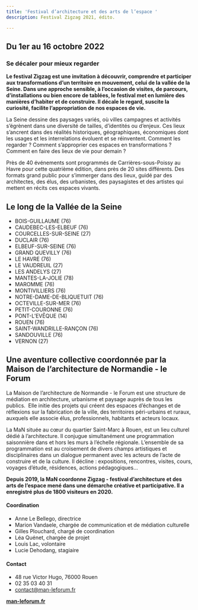```yaml
---
title: 'Festival d’architecture et des arts de l’espace '
description: Festival Zigzag 2021, édito.

---
```

## Du 1er au 16 octobre 2022

### Se décaler pour mieux regarder

**Le festival Zigzag est une invitation à découvrir, comprendre et participer aux transformations d’un territoire en mouvement, celui de la vallée de la Seine. Dans une approche sensible, à l’occasion de visites, de parcours, d’installations ou bien encore de tablées, le festival met en lumière des manières d’habiter et de construire. Il décale le regard, suscite la curiosité, facilite l’appropriation de nos espaces de vie.**

La Seine dessine des paysages variés, où villes campagnes et activités s’égrènent dans une diversité de tailles, d’identités ou d’enjeux. Ces lieux s’ancrent dans des réalités historiques, géographiques, économiques dont les usages et les interrelations évoluent et se réinventent. Comment les regarder ? Comment s’approprier ces espaces en transformations ? Comment en faire des lieux de vie pour demain ?

Près de 40 événements sont programmés de Carrières-sous-Poissy au Havre pour cette quatrième édition, dans près de 20 sites différents. Des formats grand public  pour s’immerger dans des lieux, guidé par des architectes, des élus, des urbanistes, des paysagistes et des artistes qui mettent en récits ces espaces vivants.

## Le long de la Vallée de la Seine

* BOIS-GUILLAUME (76)
* CAUDEBEC-LES-ELBEUF (76)
* COURCELLES-SUR-SEINE (27)
* DUCLAIR (76)
* ELBEUF-SUR-SEINE (76)
* GRAND QUEVILLY (76)
* LE HAVRE (76)
* LE VAUDREUIL (27)
* LES ANDELYS (27)
* MANTES-LA-JOLIE (78)
* MAROMME (76)
* MONTIVILLIERS (76)
* NOTRE-DAME-DE-BLIQUETUIT (76)
* OCTEVILLE-SUR-MER (76)
* PETIT-COURONNE (76)
* PONT-L’EVÊQUE (14)
* ROUEN (76)
* SAINT-WANDRILLE-RANÇON (76)
* SANDOUVILLE (76)
* VERNON (27)

## Une aventure collective coordonnée par la Maison de l’architecture de Normandie - le Forum

La Maison de l’architecture de Normandie - le Forum est une structure de médiation en architecture, urbanisme et paysage auprès de tous les publics.  Elle initie des projets qui créent des espaces d’échanges et de réflexions sur la fabrication de la ville, des territoires péri-urbains et ruraux, auxquels elle associe élus, professionnels, habitants et acteurs locaux.

La MaN située au cœur du quartier Saint-Marc à Rouen, est un lieu culturel dédié à l’architecture. Il conjugue simultanément une programmation saisonnière dans et hors les murs à l’échelle régionale. L’ensemble de sa programmation est au croisement de divers champs artistiques et disciplinaires dans un dialogue permanent avec les acteurs de l’acte de construire et de la culture. Il décline : expositions, rencontres, visites, cours, voyages d’étude, résidences, actions pédagogiques...

**Depuis 2019, la MaN coordonne Zigzag - festival d’architecture et des arts de l’espace mené dans une démarche créative et participative. Il a enregistré plus de 1800 visiteurs en 2020.**

#### Coordination

* Anne Le Bellego, directrice
* Marion Vandaele, chargée de communication et de médiation culturelle
* Gilles Plouchard, chargé de coordination
* Léa Quénet, chargée de projet
* Louis Lac, volontaire
* Lucie Dehodang, stagiaire

#### Contact

* 48 rue Victor Hugo, 76000 Rouen
* 02 35 03 40 31
* [contact@man-leforum.fr](mailto:contact@man-leforum.fr)

[**man-leforum.fr**](http://man-leforum.fr/maison-de-l-architecture/ "Site web le Forum")